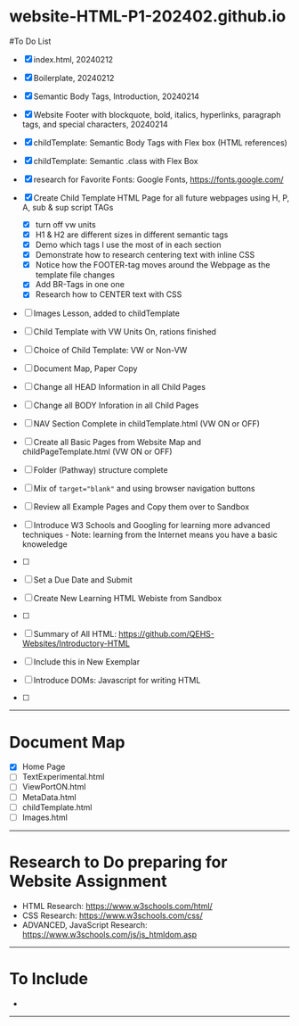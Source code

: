 # website-HTML-P1-202402.github.io

#To Do List
- [x] index.html, 20240212
- [x] Boilerplate, 20240212
- [x] Semantic Body Tags, Introduction, 20240214
- [x] Website Footer with blockquote, bold, italics, hyperlinks, paragraph tags, and special characters, 20240214
- [x] childTemplate: Semantic Body Tags with Flex box (HTML references)
- [x] childTemplate: Semantic .class with Flex Box
- [x] research for Favorite Fonts: Google Fonts, https://fonts.google.com/
- [x] Create Child Template HTML Page for all future webpages using H, P, A, sub & sup script TAGs
  - [x] turn off vw units
  - [x] H1 & H2 are different sizes in different semantic tags
  - [x] Demo which tags I use the most of in each section
  - [x] Demonstrate how to research centering text with inline CSS
  - [x] Notice how the FOOTER-tag moves around the Webpage as the template file changes
  - [x] Add BR-Tags in one one
  - [x] Research how to CENTER text with CSS
- [ ] Images Lesson, added to childTemplate
- [ ] Child Template with VW Units On, rations finished
- [ ] Choice of Child Template: VW or Non-VW
- [ ] Document Map, Paper Copy
- [ ] Change all HEAD Information in all Child Pages
- [ ] Change all BODY Inforation in all Child Pages
- [ ] NAV Section Complete in childTemplate.html (VW ON or OFF)
- [ ] Create all Basic Pages from Website Map and childPageTemplate.html (VW ON or OFF)
- [ ] Folder (Pathway) structure complete
- [ ] Mix of ```target="blank"``` and using browser navigation buttons

- [ ] Review all Example Pages and Copy them over to Sandbox
- [ ] Introduce W3 Schools and Googling for learning more advanced techniques
      - Note: learning from the Internet means you have a basic knoweledge
- [ ] 
- [ ] Set a Due Date and Submit
- [ ] Create New Learning HTML Webiste from Sandbox
- [ ] 
- [ ] Summary of All HTML: https://github.com/QEHS-Websites/Introductory-HTML
- [ ] Include this in New Exemplar
- [ ] Introduce DOMs: Javascript for writing HTML
- [ ] 

---

# Document Map
- [x] Home Page
- [ ] TextExperimental.html
- [ ] ViewPortON.html
- [ ] MetaData.html
- [ ] childTemplate.html
- [ ] Images.html

---

# Research to Do preparing for Website Assignment
- HTML Research: https://www.w3schools.com/html/
- CSS Research: https://www.w3schools.com/css/
- ADVANCED, JavaScript Research: https://www.w3schools.com/js/js_htmldom.asp

---

# To Include
- 

---
